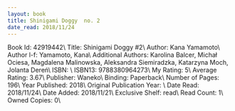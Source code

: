 ```yaml
---
layout: book
title: Shinigami Doggy  no. 2
date_read: 2018/11/24
---
```


Book Id: 42919442\ 
Title: Shinigami Doggy #2\ 
Author: Kana Yamamoto\ 
Author l-f: Yamamoto, Kana\ 
Additional Authors: Karolina Balcer, Michał Ociesa, Magdalena Malinowska, Aleksandra Siemiradzka, Katarzyna Moch, Jolanta Dereń\ 
ISBN: \ 
ISBN13: 9788380964273\ 
My Rating: 5\ 
Average Rating: 3.67\ 
Publisher: Waneko\ 
Binding: Paperback\ 
Number of Pages: 196\ 
Year Published: 2018\ 
Original Publication Year: \ 
Date Read: 2018/11/24\ 
Date Added: 2018/11/21\ 
Exclusive Shelf: read\ 
Read Count: 1\ 
Owned Copies: 0\ 

